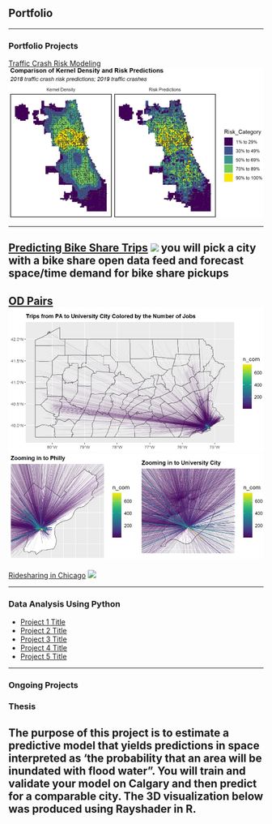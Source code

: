 ## Portfolio

---

### Portfolio Projects

[Traffic Crash Risk Modeling](/pdf/Assignment-3-final.html)
<img src="images/trafficcrash.jpg?raw=true"/>
 
---
[Predicting Bike Share Trips](/pdf/sample_presentation.pdf)
<img src="images/dummy_thumbnail.jpg?raw=true"/>
you will pick a city with a bike share open data feed and forecast space/time demand for bike share pickups
---
[OD Pairs](http://example.com/)
<img src="images/stplaner1.jpg?raw=true"/>
<img src="images/stplaner2.jpg?raw=true"/>
---
[Ridesharing in Chicago](http://example.com/)
<img src="images/dummy_thumbnail.jpg?raw=true"/>

---

### Data Analysis Using Python

- [Project 1 Title](http://example.com/)
- [Project 2 Title](http://example.com/)
- [Project 3 Title](http://example.com/)
- [Project 4 Title](http://example.com/)
- [Project 5 Title](http://example.com/)

---

### Ongoing Projects

### Thesis
### 
The purpose of this project is to estimate a predictive model that yields predictions in space interpreted as ‘the probability that an area will be inundated with flood water”. You will train and validate your model on Calgary and then predict for a comparable city. The 3D visualization below was produced using Rayshader in R.
---
